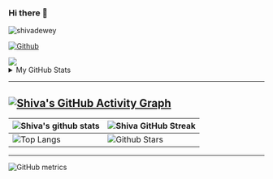 ### Hi there 👋

<p align="left"> <img src="https://komarev.com/ghpvc/?username=shivadewey&label=Profile%20views&color=0e75b6&style=flat" alt="shivadewey" /> </p>

[![Github](https://img.shields.io/github/followers/shivadewey?label=Follow&style=social)](https://github.com/shivadewey)



<img src="https://github.com/shivadewey/shivadewey/assets/98228853/e92e94ff-7a05-4a14-8d6f-a1eb2db407eb">

 
 <!-- ## Stats 📈 -->
<details>
	<summary> My GitHub Stats</summary>
<br>
<p align="center">
<a href="https://github.com/shivadewey">
  <img height="150em" src="https://github-readme-stats.vercel.app/api?username=shivadewey&count_private=true&show_icons=true&bg_color=ffefe7&text_color=140200&title_color=e4626b&border_color=ffd2ce&icon_color=e4626b" />
  <img height="150em" src="https://github-readme-stats-eight-theta.vercel.app/api/top-langs/?username=shivadewey&bg_color=ffefe7&text_color=140200&title_color=e4626b&border_color=ffd2ce&icon_color=e4626b&layout=compact&langs_count=10&exclude_repo=gamebase&hide=objective-c" />
</a>
</p>
</details>


---


[![Shiva's GitHub Activity Graph](https://activity-graph.herokuapp.com/graph?username=shivadewey&theme=chartreuse-dark)](https://git.io/praveenscience)
---

| ![Shiva's github stats](https://github-readme-stats.vercel.app/api?username=shivadewey&show_icons=true&theme=chartreuse-dark) | ![Shiva GitHub Streak](https://github-readme-streak-stats.herokuapp.com/?user=shivadewey&theme=chartreuse-dark) |
| --- | --- |
| ![Top Langs](https://github-readme-stats.vercel.app/api/top-langs/?username=shivadewey&theme=chartreuse-dark) | ![Github Stars](https://github-readme-stats.vercel.app/api?username=shivadewey&show_icons=true&locale=en&count_private=true&hide_rank=true&custom_title=My%20GitHub%20Stats&disable_animations=true&theme=chartreuse-dark) |

---

![GitHub metrics](https://metrics.lecoq.io/shivadewey)  
